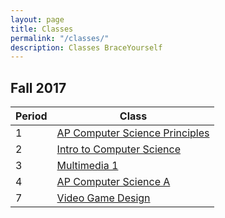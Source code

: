 ```yaml
---
layout: page
title: Classes
permalink: "/classes/"
description: Classes BraceYourself
---
```


## Fall 2017

<div class="section" markdown="1">

<div class="class-table" markdown="1">

| Period | Class                                    |
|--------|------------------------------------------|
| 1      | [AP Computer Science Principles](/apcsp) |
| 2      | [Intro to Computer Science](/intro_cs)   |
| 3      | [Multimedia 1](/mm1)                     |
| 4      | [AP Computer Science A](/apcs)           |
| 7      | [Video Game Design](/game_design)        |


</div>
</div>

<!--## Other

<div class="section" markdown="1">

[AP Computer Science Principles](/apcsp)

</div>-->

<!--
[Exit Form](https://docs.google.com/a/dcsdk12.org/forms/d/12pt-Aagatoci-g7UnAkfPKtoRXBcFVJpKKAUR71bN-g/viewform)
-->